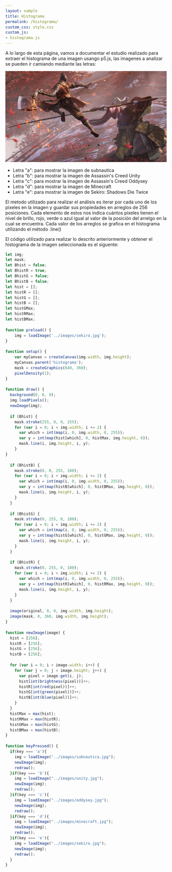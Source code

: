 ```yaml
---
layout: sample
title: Histograma
permalink: /histograma/
custom_css: style.css
custom_js:
- histograma.js
---
```

A lo largo de esta página, vamos a documentar el estudio realizado para extraer el histograma de una imagen usango p5.js, las imagenes a analizar se pueden ir camiando mediante las letras:

<img src="../images/sekiro.jpg" alt="hisgrama" class="center-image">

- Letra "a": para mostrar la imagen de subnautica
- Letra "b": para mostrar la imagen de Assassin's Creed Unity
- Letra "c": para mostrar la imagen de Assassin's Creed Oddysey
- Letra "d": para mostrar la imagen de Minecraft
- Letra "e": para mostrar la imagen de Sekiro: Shadows Die Twice

El metodo utilizado para realizar el análisis es iterar por cada uno de los pixeles en la imagen y guardar sus propiedades en arreglos de 256 posiciones. Cada elemento de estos nos indica cuántos pixeles tienen el nivel de brillo, 
rojo, verde o azul igual al valor de la posición del arrelgo en la cual se encuentra. Cada valor de los arreglos se grafica en el histograma utilizando el método .line()

El código utilizado para realizar lo descrito anteriormente y obtener el histograma de la imagen seleccionada es el siguente:

```js
let img;
let mask;
let Bhist = false;
let BhistR = true;
let BhistG = false;
let BhistB = false;
let hist = [];
let histR = [];
let histG = [];
let histB = [];
let histGMax;
let histRMax;
let histBMax;

function preload() {
    img = loadImage('../images/sekiro.jpg');
}

function setup() {
    var myCanvas = createCanvas(img.width, img.height);
    myCanvas.parent('histograma');
    mask = createGraphics(640, 360);
    pixelDensity(1);
}

function draw() {
  background(0, 0, 0);
  img.loadPixels();
  newImage(img);

  if (Bhist) {
    mask.stroke(255, 0, 0, 255);
    for (var i = 0; i < img.width; i += 2) {
      var which = int(map(i, 0, img.width, 0, 255));
      var y = int(map(hist[which], 0, histMax, img.height, 0));
      mask.line(i, img.height, i, y);
    }
}

  if (BhistB) {
    mask.stroke(0, 0, 255, 100);
    for (var i = 0; i < img.width; i += 2) {
      var which = int(map(i, 0, img.width, 0, 255));
      var y = int(map(histB[which], 0, histBMax, img.height, 0));
      mask.line(i, img.height, i, y);
    }
  }

  if (BhistG) {
    mask.stroke(0, 255, 0, 100);
    for (var i = 0; i < img.width; i += 2) {
      var which = int(map(i, 0, img.width, 0, 255));
      var y = int(map(histG[which], 0, histGMax, img.height, 0));
      mask.line(i, img.height, i, y);
    }
  }

  if (BhistR) {
    mask.stroke(0, 255, 0, 100);
    for (var i = 0; i < img.width; i += 2) {
      var which = int(map(i, 0, img.width, 0, 255));
      var y = int(map(histR[which], 0, histRMax, img.height, 0));
      mask.line(i, img.height, i, y);
    }
  }

  image(original, 0, 0, img.width, img.height);
  image(mask, 0, 360, img.width, img.height);
}

function newImage(image) {
  hist = [256];
  histR = [256];
  histG = [256];
  histB = [256];

  for (var i = 0; i < image.width; i++) {
    for (var j = 0; j < image.height; j++) {
      var pixel = image.get(i, j);
      hist[int(brightness(pixel))]++;
      histR[int(red(pixel))]++;
      histG[int(green(pixel))]++;
      histB[int(blue(pixel))]++;
    }
  }
  histMax = max(hist);
  histRMax = max(histR);
  histGMax = max(histG);
  histBMax = max(histB);
}

function keyPressed() {
  if(key === 'a'){
    img = loadImage("../images/subnautica.jpg");
    newImage(img);
    redraw();
  }if(key === 'b'){
    img = loadImage("../images/unity.jpg");
    newImage(img);
    redraw();
  }if(key === 'c'){
    img = loadImage("../images/oddysey.jpg");
    newImage(img);
    redraw();
  }if(key === 'd'){
    img = loadImage("../images/minecraft.jpg");
    newImage(img);
    redraw();
  }if(key === 'e'){
    img = loadImage("../images/sekiro.jpg");
    newImage(img);
    redraw();
  }
}
```
<div class="histograma" id='histograma'></div>